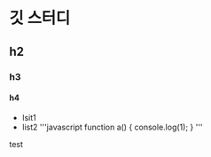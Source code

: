 # 깃 스터디
## h2
### h3
#### h4
* lsit1
* list2
'''javascript
function a() {
    console.log(1);
}
'''

test
